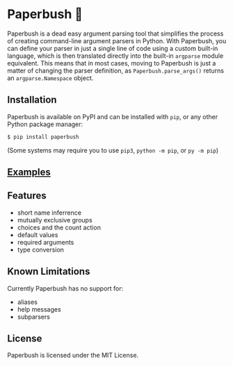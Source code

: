 # Paperbush 🌿

Paperbush is a dead easy argument parsing tool that simplifies the process of creating command-line argument parsers in Python. With Paperbush, you can define your parser in just a single line of code using a custom built-in language, which is then translated directly into the built-in `argparse` module equivalent. This means that in most cases, moving to Paperbush is just a matter of changing the parser definition, as `Paperbush.parse_args()` returns an `argparse.Namespace` object.

## Installation
Paperbush is available on PyPI and can be installed with `pip`, or any other Python package manager:
```sh
$ pip install paperbush
```
(Some systems may require you to use `pip3`, `python -m pip`, or `py -m pip`)

## [Examples](examples.md)

## Features
- short name inferrence
- mutually exclusive groups
- choices and the count action
- default values
- required arguments
- type conversion

## Known Limitations
Currently Paperbush has no support for:
- aliases
- help messages
- subparsers

## License
Paperbush is licensed under the MIT License.
